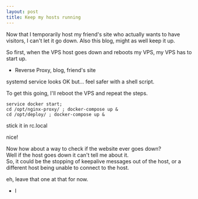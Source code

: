```yaml
---
layout: post
title: Keep my hosts running
---
```

Now that I temporarily host my friend's site who actually wants to have visitors,
I can't let it go down.  Also this blog, might as well keep it up.
  
So first, when the VPS host goes down and reboots my VPS, my VPS has to start up.

  
* Reverse Proxy, blog, friend's site
  
systemd service looks OK but... feel safer with a shell script.
  
To get this going, I'll reboot the VPS and repeat the steps.  
  
~~~
service docker start;
cd /opt/nginx-proxy/ ; docker-compose up &
cd /opt/deploy/ ; docker-compose up &
~~~
  
stick it in rc.local
  
nice!  
  
Now how about a way to check if the website ever goes down?  
Well if the host goes down it can't tell me about it.  
So, it could be the stopping of keepalive messages out of the host,
or a different host being unable to connect to the host.
  
eh, leave that one at that for now.



* l
  

